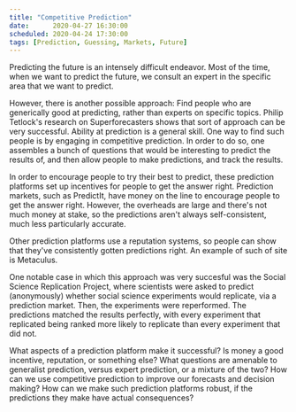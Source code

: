 ```yaml
---
title: "Competitive Prediction"
date:      2020-04-27 16:30:00
scheduled: 2020-04-24 17:30:00
tags: [Prediction, Guessing, Markets, Future]
---
```

Predicting the future is an intensely difficult endeavor. Most of the time, when we want to predict the future, we consult an expert in the specific area that we want to predict.

However, there is another possible approach: Find people who are generically good at predicting, rather than experts on specific topics. Philip Tetlock's research on Superforecasters shows that sort of approach can be very successful. Ability at prediction is a general skill. One way to find such people is by engaging in competitive prediction. In order to do so, one assembles a bunch of questions that would be interesting to predict the results of, and then allow people to make predictions, and track the results.

In order to encourage people to try their best to predict, these prediction platforms set up incentives for people to get the answer right. Prediction markets, such as PredictIt, have money on the line to encourage people to get the answer right. However, the overheads are large and there's not much money at stake, so the predictions aren't always self-consistent, much less particularly accurate.

Other prediction platforms use a reputation systems, so people can show that they've consistently gotten predictions right. An example of such of site is Metaculus. 

One notable case in which this approach was very succesful was the Social Science Replication Project, where scientists were asked to predict (anonymously) whether social science experiments would replicate, via a prediction market. Then, the experiments were reperformed. The predictions matched the results perfectly, with every experiment that replicated being ranked more likely to replicate than every experiment that did not.

What aspects of a prediction platform make it successful? Is money a good incentive, reputation, or something else? What questions are amenable to generalist prediction, versus expert prediction, or a mixture of the two? How can we use competitive prediction to improve our forecasts and decision making? How can we make such prediction platforms robust, if the predictions they make have actual consequences?
